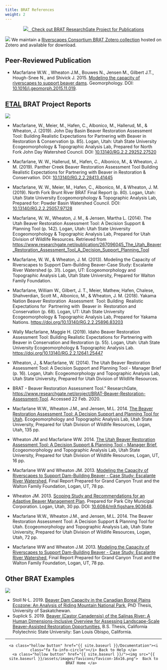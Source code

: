 ```yaml
---
title: BRAT References
weight: 2
--- 
```


<div align="center">
	<a class="hollow button" href="https://www.researchgate.net/project/BRAT-Beaver-Restoration-Assessment-Tool" ><img src="{{ site.baseurl }}/assets/images/RG_Icon_24.png">&nbsp;&nbsp; Check out BRAT ResearchGate Project for Publications</a>
</div>

<a href="https://www.zotero.org/groups/2438806/riverscapesconsortium/collections/AU3QW4W5"><img class="float-left" src="{{ site.baseurl }}/assets/images/orgs/Zotero.png"></a>  We maintain a [Riverscapes Consortium BRAT Zotero collection](https://www.zotero.org/groups/2438806/riverscapesconsortium/collections/AU3QW4W5)  hosted on Zotero and available for download. 

## Peer-Reviewed Publication 

- Macfarlane W.W. , Wheaton J.M., Bouwes N., Jensen M., Gilbert J.T., Hough-Snee N., and Shivick J. 2015. [Modeling the capacity of riverscapes to support beaver dams](https://www.researchgate.net/publication/285590037_Modeling_the_capacity_of_riverscapes_to_support_beaver_dams). Geomorphology. DOI: [10.1016/j.geomorph.2015.11.019](http://dx.doi.org/10.1016/j.geomorph.2015.11.019).

## [ETAL](http://etal.joewheaton.org) BRAT Project Reports
<a href="https://www.zotero.org/groups/2438806/riverscapesconsortium/collections/LZ4KMGDK"><img class="float-right" src="{{ site.baseurl }}/assets/images/orgs/Zotero.png"></a> 

-  Macfarlane, W., Meier, M., Hafen, C., Albonico, M., Hallerud, M., & Wheaton, J. (2019). John Day Basin Beaver Restoration Assessment Tool: Building Realistic Expectations for Partnering with Beaver in Restoration & Conservation (p. 85). Logan, Utah: Utah State University Ecogeomorphology & Topographic Analysis Lab, Prepared for North Fork John Day Watershed Council. DOI: [10.13140/RG.2.2.29252.27520](https://dx.doi.org/10.13140/RG.2.2.29252.27520)
-  Macfarlane, W. W., Hallerud, M., Hafen, C., Albonico, M., & Wheaton, J. M. (2019). Panther Creek Beaver Restoration Assessment Tool Building Realistic Expectations for Partnering with Beaver in Restoration & Conservation. DOI: [10.13140/RG.2.2.28413.41445](https://dx.doi.org/10.13140/RG.2.2.28413.41445)
-  Macfarlane, W. W., Meier, M., Hafen, C., Albonico, M., & Wheaton, J. M. (2019). North Fork Brunt River BRAT Final Report (p. 80). Logan, Utah: Utah State University Ecogeomorphology & Topographic Analysis Lab, Prepared for: Powder Basin Watershed Council. DOI: [10.13140/RG.2.2.25057.97128](https://doi.org/10.13140/RG.2.2.25057.97128)
-  Macfarlane, W. W., Wheaton, J. M., & Jensen, Martha L. (2014). The Utah Beaver Restoration Assessment Tool: A Decision Support & Planning Tool (p. 142). Logan, Utah: Utah State University Ecogeomorphology & Topographic Analysis Lab, Prepared for Utah Division of Wildlife Resources. Retrieved from https://www.researchgate.net/publication/267096045_The_Utah_Beaver_Restoration_Assessment_Tool_A_Decision_Support_Planning_Tool
-  Macfarlane, W. W., & Wheaton, J. M. (2013). Modeling the Capacity of Riverscapes to Support Dam-Building Beaver-Case Study: Escalante River Watershed (p. 31). Logan, UT: Ecogeomorphology and Topographic Analysis Lab, Utah State University, Prepared for Walton Family Foundation.
-  Macfarlane, William W., Gilbert, J. T., Meier, Mathew, Hafen, Chalese, Shahverdian, Scott M., Albonico, M., & Wheaton, J. M. (2018). Yakama Nation Beaver Restoration  Assessment  Tool: Building  Realistic  Expectations for  Partnering with  Beaver in  Restoration and Conservation (p. 68). Logan, UT: Utah State University Ecogeomorphology & Topographic Analysis Lab, Prepared for Yakama Nations. https://doi.org/10.13140/RG.2.2.25896.83203
-  Wally Macfarlane, Maggie H. (2019). Idaho Beaver Restoration Assessment Tool: Building Realistic Expectations for Partnering with Beaver in Conservation and Restoration (p. 55). Logan, Utah: Utah State University Ecogeomorphology & Topographic Analysis Lab. https://doi.org/10.13140/RG.2.2.12641.25447
-  Wheaton, J., & Macfarlane, W. (2014). The Utah Beaver Restoration Assessment Tool: A Decision Support and Planning Tool - Manager Brief (p. 16). Logan, Utah: Ecogeomorphology and Topographic Analysis Lab, Utah State University, Prepared for Utah Division of Wildlife Resources.


- BRAT - Beaver Restoration Assessment Tool.” ResearchGate, https://www.researchgate.net/project/BRAT-Beaver-Restoration-Assessment-Tool. Accessed 22 Feb. 2020.

- Macfarlane W.W., Wheaton J.M., and Jensen, M.L. 2014. [The Beaver Restoration Assessment Tool: A Decision Support and Planning Tool for Utah](http://etal.usu.edu/Downloads/BRAT/UTAH_BRAT_FinalReport.pdf). Ecogeomorphology and Topographic Analysis Lab, Utah State University, Prepared for Utah Division of Wildlife Resources, Logan, Utah, 135 pp.
- Wheaton JM and Macfarlane WW. 2014. [The Utah Beaver Restoration Assessment Tool: A Decision Support & Planning Tool – Manager Brief](http://etal.usu.edu/Downloads/BRAT/UTAH_BRAT_Management%20Brief.pdf), Ecogeomorphology and Topographic Analysis Lab, Utah State University, Prepared for Utah Division of Wildlife Resources, Logan, UT, 16 pp. 
- Macfarlane WW and Wheaton JM. 2013. [Modeling the Capacity of Riverscapes to Support Dam-Building Beaver - Case Study: Escalante River Watershed](http://etal.usu.edu/GCT/BRAT_Final_Report.pdf), Final Report Prepared for Grand Canyon Trust and the Walton Family Foundation, Logan, UT, 78 pp.
- Wheaton JM. 2013. [Scoping Study and Recommendations for an Adaptive Beaver Management Plan](http://etal.usu.edu/Reports/Beaver_Management_Plan_Recc_Park_City_%20Report_FINAL.pdf). Prepared for Park City  Municipal Corporation. Logan, Utah, 30 pp.  DOI: [10.6084/m9.figshare.903648](http://dx.doi.org/10.6084/m9.figshare.903648).
- Macfarlane W.W., Wheaton J.M., and Jensen, M.L. 2014. The Beaver Restoration Assessment Tool: A Decision Support & Planning Tool for Utah. Ecogeomorphology and Topographic Analysis Lab, Utah State University, Prepared for Utah Division of Wildlife Resources, Logan, Utah, 72 pp.
- Macfarlane WW and Wheaton J.M. 2013. [Modeling the Capacity of Riverscapes to Support Dam-Building Beaver - Case Study: Escalante River Watershed](http://etal.usu.edu/GCT/BRAT_Final_Report.pdf), Final Report Prepared for Grand Canyon Trust and the Walton Family Foundation, Logan, UT, 78 pp.

## Other BRAT Examples
<a href="https://www.zotero.org/groups/2438806/riverscapesconsortium/collections/N4LBB98E"><img class="float-right" src="{{ site.baseurl }}/assets/images/orgs/Zotero.png"></a> 

-   Stoll N-L. 2019. [Beaver Dam Capacity in the Canadian Boreal Plains Ecozone: An Analysis of Riding Mountain National Park](https://harvest.usask.ca/handle/10388/12540), PhD Thesis, University of Saskatchewan.
- Suplick S. 2019. [Beaver (Castor Canadensis) of the Salinas River: A Human Dimensions-Inclusive Overview for Assessing Landscape-Scale Beaver-Assisted Restoration Opportunities](https://digitalcommons.calpoly.edu/nrmsp/57), B.S. Thesis, California Polytechnic State University: San Louis Obispo, California.






------
<div align="center">

	<a class="hollow button" href="{{ site.baseurl }}/Documentation"><i class="fa fa-info-circle"></i> Back to Help </a>
	<a class="hollow button" href="{{ site.baseurl }}/"><img src="{{ site.baseurl }}/assets/images/favicons/favicon-16x16.png">  Back to BRAT Home </a>  
</div>